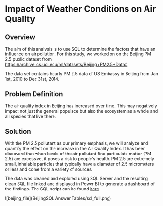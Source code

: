 # Impact of Weather Conditions on Air Quality

## Overview

The aim of this analysis is to use SQL to determine the factors that have an influence on air pollution.
For this study, we worked on on the Beijing PM 2.5 public dataset from https://archive.ics.uci.edu/ml/datasets/Beijing+PM2.5+Data#

The data set contains hourly PM 2.5 data of US Embassy in Beijing from Jan 1st, 2010 to Dec 31st, 2014.

## Problem Definition

The air quality index in Beijing has increased over time. This may negatively impact not just the general populace but also the ecosystem as a whole and all species that live there.

## Solution

With the PM 2.5 pollutant as our primary emphasis, we will analyze and quantify the effect on the increase in the Air Quality Index. It has been discoverd that when levels of the air pollutant fine particulate matter (PM 2.5) are excessive, it poses a risk to people's health.
PM 2.5 are extremely small, inhalable particles that typically have a diameter of 2.5 micrometers or less and come from a variety of sources.

The data was cleaned and explored using SQL Server and the resulting clean SQL file linked and displayed in Power BI to generate a dashboard of the findings.
The SQL script can be found [here](/air_quality.sql)


![beijing_file](BeijingSQL Answer Tables/sql_full.png)
